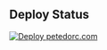 ## Deploy Status
[![Deploy petedorc.com](https://github.com/PeteDor/petedorc-site/actions/workflows/deploy.yml/badge.svg?branch=main)](https://github.com/PeteDor/petedorc-site/actions/workflows/deploy.yml)

